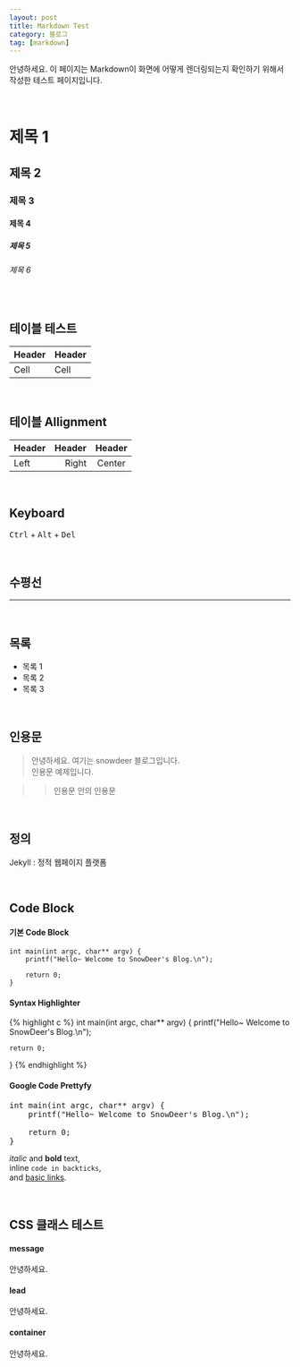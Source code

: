 ```yaml
---
layout: post
title: Markdown Test
category: 블로그
tag: [markdown]
---
```


안녕하세요. 이 페이지는 Markdown이 화면에 어떻게 렌더링되는지 확인하기 위해서
작성한 테스트 페이지입니다.

<br>

# 제목 1

## 제목 2

### 제목 3

#### 제목 4

##### 제목 5

###### 제목 6

<br>


## 테이블 테스트

Header | Header
------ | ------
Cell   | Cell  

<br>

## 테이블 Allignment

Header | Header | Header
:----- | -----: | :----:
Left   | Right  | Center

<br>

## Keyboard

<kbd>Ctrl</kbd> + <kbd>Alt</kbd> + <kbd>Del</kbd>

<br>

## 수평선

---

<br>

## 목록

* 목록 1
* 목록 2
* 목록 3

<br>

## 인용문

> 안녕하세요. 여기는 snowdeer 블로그입니다.  
인용문 예제입니다.

> > 인용문 안의 인용문

<br>

## 정의

Jekyll
: 정적 웹페이지 플랫폼

<br>

## Code Block

#### 기본 Code Block

~~~
int main(int argc, char** argv) {
    printf("Hello~ Welcome to SnowDeer's Blog.\n");

    return 0;
}
~~~

#### Syntax Highlighter

{% highlight c %}
int main(int argc, char** argv) {
    printf("Hello~ Welcome to SnowDeer's Blog.\n");

    return 0;
}
{% endhighlight %}


#### Google Code Prettyfy

<pre class="prettyprint">
int main(int argc, char** argv) {
    printf("Hello~ Welcome to SnowDeer's Blog.\n");

    return 0;
}
</pre>



_italic_ and **bold** text,  
inline `code in backticks`,  
and [basic links](http://snowdeer.github.io).


<br>

## CSS 클래스 테스트

#### message

<p class="message">
안녕하세요.
</p>

#### lead

<p class="lead">
안녕하세요.
</p>

#### container

<p class="container">
안녕하세요.
</p>
